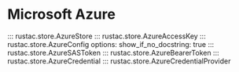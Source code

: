 # Microsoft Azure

::: rustac.store.AzureStore
::: rustac.store.AzureAccessKey
::: rustac.store.AzureConfig
    options:
        show_if_no_docstring: true
::: rustac.store.AzureSASToken
::: rustac.store.AzureBearerToken
::: rustac.store.AzureCredential
::: rustac.store.AzureCredentialProvider
